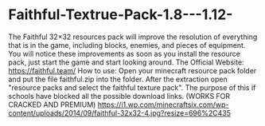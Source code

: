 # Faithful-Textrue-Pack-1.8---1.12-
The Faithful 32×32 resources pack will improve the resolution of everything that is in the game, including blocks, enemies, and pieces of equipment. You will notice these improvements as soon as you install the resource pack, just start the game and start looking around. The Official Website: https://faithful.team/
How to use:
Open your minecraft resource pack folder and put the file faithful.zip into the folder. After the extraction open "resource packs and select the faithful texture pack".
The purpose of this if schools have blocked all the possible download links.
(WORKS FOR CRACKED AND PREMIUM) 
https://i1.wp.com/minecraftsix.com/wp-content/uploads/2014/09/faithful-32x32-4.jpg?resize=696%2C435 

